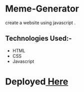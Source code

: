 # Meme-Generator
create a website using javascript .
## **Technologies Used:-**
* HTML
* CSS
* Javascript
# Deployed[ Here ]( https://vyash5075.github.io/Snake-Xenzia-App)
